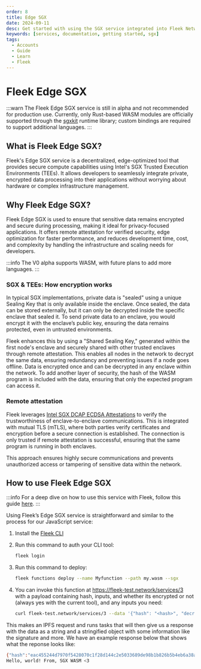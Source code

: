 ```yaml
---
order: 8
title: Edge SGX
date: 2024-09-11
desc: Get started with using the SGX service integrated into Fleek Network from the CLI and unlock a new level of security features
keywords: [services, documentation, getting started, sgx]
tags:
  - Accounts
  - Guide
  - Learn
  - Fleek
---
```


# Fleek Edge SGX

:::warn
The Fleek Edge SGX service is still in alpha and not recommended for production use. Currently, only Rust-based WASM modules are officially supported through the [sgxkit](https://github.com/fleek-network/lightning/tree/main/lib/sgxkit) runtime library; custom bindings are required to support additional languages.
:::

## What is Fleek Edge SGX?

Fleek's Edge SGX service is a decentralized, edge-optimized tool that provides secure compute capabilities using Intel's SGX Trusted Execution Environments (TEEs). It allows developers to seamlessly integrate private, encrypted data processing into their applications without worrying about hardware or complex infrastructure management.

## Why Fleek Edge SGX?

Fleek Edge SGX is used to ensure that sensitive data remains encrypted and secure during processing, making it ideal for privacy-focused applications. It offers remote attestation for verified security, edge optimization for faster performance, and reduces development time, cost, and complexity by handling the infrastructure and scaling needs for developers.

:::info
The V0 alpha supports WASM, with future plans to add more languages.
:::

### SGX & TEEs: How encryption works

In typical SGX implementations, private data is "sealed" using a unique Sealing Key that is only available inside the enclave. Once sealed, the data can be stored externally, but it can only be decrypted inside the specific enclave that sealed it. To send private data to an enclave, you would encrypt it with the enclave’s public key, ensuring the data remains protected, even in untrusted environments.

Fleek enhances this by using a "Shared Sealing Key," generated within the first node's enclave and securely shared with other trusted enclaves through remote attestation. This enables all nodes in the network to decrypt the same data, ensuring redundancy and preventing issues if a node goes offline. Data is encrypted once and can be decrypted in any enclave within the network. To add another layer of security, the hash of the WASM program is included with the data, ensuring that only the expected program can access it.

### Remote attestation

Fleek leverages [Intel SGX DCAP ECDSA Attestations](https://www.intel.com/content/dam/develop/public/us/en/documents/intel-sgx-dcap-ecdsa-orientation.pdf) to verify the trustworthiness of enclave-to-enclave communications. This is integrated with mutual TLS (mTLS), where both parties verify certificates and encryption before a secure connection is established. The connection is only trusted if remote attestation is successful, ensuring that the same program is running in both enclaves.

This approach ensures highly secure communications and prevents unauthorized access or tampering of sensitive data within the network.

## How to use Fleek Edge SGX

:::info
For a deep dive on how to use this service with Fleek, follow this guide [here](https://fleek.xyz/guides/getting-started-fleek-functions-edge-sgx/).
:::

Using Fleek’s Edge SGX service is straightforward and similar to the process for our JavaScript service:

1. Install the [Fleek CLI](https://fleek.xyz/docs/cli/)

2. Run this command to auth your CLI tool:

   ```bash
   fleek login
   ```

3. Run this command to deploy:

   ```bash
   fleek functions deploy --name Myfunction --path my.wasm --sgx
   ```

4. You can invoke this function at https://fleek-test.network/services/3 with a payload containing hash, inputs, and whether its encrypted or not (always yes with the current tool), and any inputs you need:
   ```bash
   curl fleek-test.network/services/3 --data '{"hash": "<hash>", "decrypt": true}'
   ```

This makes an IPFS request and runs tasks that will then give us a response with the data as a string and a stringified object with some information like the signature and more. We have an example response below that shows what the reponse looks like:

```bash
{"hash":"eac455244d7970f5428070c1f28d144c2e5033689de98b1b826b5b4eb6a38a14","tree":"eac455244d7970f5428070c1f28d144c2e5033689de98b1b826b5b4eb6a38a14","signature":"3cf56fe96dcbd1e77c77e6867958a8d8e22cac3c310f1670288403950840f53109e26ef284db7edc3453b316e6d20fb2cf5873f601d96e5badc6e88d3d4b5f0201"}
Hello, world! From, SGX WASM <3
```
